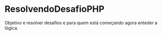 # ResolvendoDesafioPHP

Objetivo e resolver desafios e para quem está começando agora enteder a lógica.

